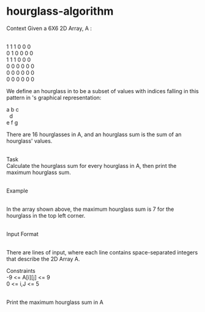 # hourglass-algorithm
Context
Given a 6X6 2D Array, A :<br><br>

1 1 1 0 0 0<br>
0 1 0 0 0 0<br>
1 1 1 0 0 0<br>
0 0 0 0 0 0<br>
0 0 0 0 0 0<br>
0 0 0 0 0 0<br>

<p>We define an hourglass in  to be a subset of values with indices falling in this pattern in 's graphical representation:</p>
a b c<br>
&nbsp; d<br>
e f g<br>
<p>
There are 16 hourglasses in A, and an hourglass sum is the sum of an hourglass' values.<br><br>

Task<br>
Calculate the hourglass sum for every hourglass in A, then print the maximum hourglass sum.<br><br>

Example<br><br>

In the array shown above, the maximum hourglass sum is 7 for the hourglass in the top left corner.<br><br>

Input Format<br><br>

There are  lines of input, where each line contains  space-separated integers that describe the 2D Array A.<br>
  
Constraints<br>
  -9 <= A[i][j] <= 9<br>
  0 <= i,J <= 5<br><br>
  
  Print the maximum hourglass sum in A
  
  


</p>
